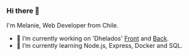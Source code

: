 ### Hi there 👋

I'm Melanie, Web Developer from Chile.
* 🔭 I’m currently working on 'Dhelados' [Front](https://github.com/Psyderalis/DEV002-BQ-front) and [Back](https://github.com/Psyderalis/DEV002-burger-queen-api).
* 🌱 I’m currently learning Node.js, Express, Docker and SQL.

<!--
**Psyderalis/Psyderalis** is a ✨ _special_ ✨ repository because its `README.md` (this file) appears on your GitHub profile.

Here are some ideas to get you started:

- 🔭 I’m currently working on ...
- 🌱 I’m currently learning ...
- 👯 I’m looking to collaborate on ...
- 🤔 I’m looking for help with ...
- 💬 Ask me about ...
- 📫 How to reach me: ...
- 😄 Pronouns: ...
- ⚡ Fun fact: ...
-->
